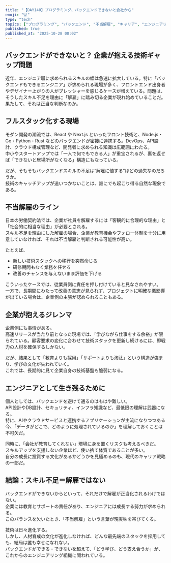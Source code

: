 ```yaml
---
title: "【DAY140】プログラミング、バックエンドできないと会社から"
emoji: "💻"
type: "tech"
topics: ["プログラミング", "バックエンド", "不当解雇", "キャリア", "エンジニアリング"]
published: true
published_at: "2025-10-28 00:02"
---
```


## バックエンドができないと？ 企業が抱える技術ギャップ問題

近年、エンジニア職に求められるスキルの幅は急速に拡大している。特に「バックエンドもできるエンジニア」が求められる現場が多く、フロントエンド出身者やデザイナー上がりの人がプレッシャーを感じるケースが増えている。問題は、そうしたスキル不足を理由に「解雇」に踏み切る企業が現れ始めていることだ。果たして、それは正当な判断なのか。

## フルスタック化する現場

モダン開発の潮流では、React や Next.js といったフロント技術と、Node.js・Go・Python・Rust などのバックエンドが密接に連携する。DevOps、API設計、クラウド構成管理など、開発者に求められる知識は広範囲にわたる。  
中小やスタートアップでは「一人で何でもできる人」が重宝されるが、裏を返せば「できないと居場所がなくなる」構造にもなっている。

だが、そもそもバックエンドスキルの不足は“解雇に値する”ほどの過失なのだろうか。  
技術のキャッチアップが追いつかないことは、誰にでも起こり得る自然な現象である。

## 不当解雇のライン

日本の労働契約法では、企業が社員を解雇するには「客観的に合理的な理由」と「社会的に相当な理由」が必要とされる。  
スキル不足を理由にした解雇の場合、企業が教育機会やフォロー体制を十分に用意していなければ、それは不当解雇と判断される可能性が高い。

たとえば、
- 新しい技術スタックへの移行を突然命じる  
- 研修期間もなく業務を任せる  
- 改善のチャンスを与えないまま評価を下げる  

こういったケースでは、従業員側に責任を押し付けていると見なされやすい。  
一方で、長期間にわたって改善の意志が見られず、プロジェクトに明確な悪影響が出ている場合は、企業側の主張が認められることもある。

## 企業が抱えるジレンマ

企業側にも事情がある。  
高速リリースが当たり前となった現場では、「学びながら仕事をする余裕」が限られている。顧客要求の変化に合わせて技術スタックを更新し続けるには、即戦力の人材を確保するしかない。

だが、結果として「教育よりも採用」「サポートよりも淘汰」という構造が強まり、学びの文化が失われていく。  
これでは、長期的に見て企業自身の技術基盤も脆弱になる。

## エンジニアとして生き残るために

個人としては、バックエンドを避けて通るのはもはや難しい。  
API設計やDB設計、セキュリティ、インフラ知識など、最低限の理解は武器になる。  
特に、AIやクラウドサービスと連携するアプリケーションが主流になりつつある今、「データがどこで、どのように処理されているのか」を理解しておくことは不可欠だ。

同時に、「会社が教育してくれない」環境に身を置くリスクも考えるべきだ。  
スキルアップを支援しない企業ほど、使い捨て体質であることが多い。  
自分の成長に投資する文化があるかどうかを見極めるのも、現代のキャリア戦略の一部だ。

## 結論：スキル不足＝解雇ではない

バックエンドができないからといって、それだけで解雇が正当化されるわけではない。  
企業には教育とサポートの責任があり、エンジニアには成長する努力が求められる。  
このバランスを欠いたとき、「不当解雇」という言葉が現実味を帯びてくる。

技術は日々進化する。  
しかし、人材育成の文化が進化しなければ、どんな最先端のスタックを採用しても、結局は誰も幸せになれない。  
バックエンドができる・できないを超えて、「どう学び、どう支え合うか」が、これからのエンジニアリング組織に問われている。